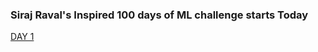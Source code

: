 ### Siraj Raval's Inspired 100 days of ML challenge starts Today
[DAY 1](https://github.com/Ujjval-Patel/LM/blob/master/100%20Days%20of%20ML/DLP_2_1.ipynb )
  
